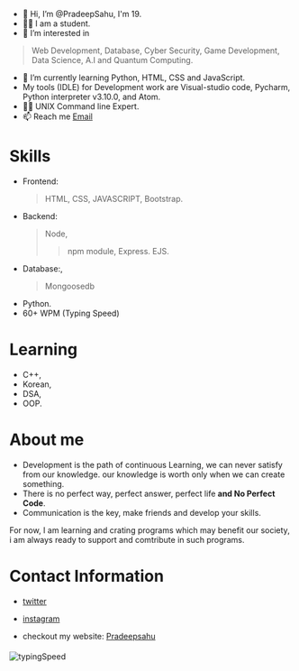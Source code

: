 - 👋 Hi, I’m @PradeepSahu, I'm 19.
- 🧑‍🎓 I am a student. 
- 👀 I’m interested in 
> Web Development, 
> Database, 
> Cyber Security, 
> Game Development, 
> Data Science, 
> A.I and 
> Quantum Computing.
 
- 🌱 I’m currently learning Python, HTML, CSS and JavaScript.
- My tools (IDLE) for Development work are Visual-studio code, Pycharm, Python interpreter v3.10.0, and Atom.
- 🧑‍💻 UNIX Command line Expert.
- 📫 Reach me [Email](mailto:official.pradeepsahu@gmail.com) 
<!---
PradeepSahhu/PradeepSahhu is a ✨ special ✨ repository because its `README.md` (this file) appears on your GitHub profile.
You can click the Preview link to take a look at your changes.
--->

# Skills
- Frontend: 
  > HTML, 
  > CSS, 
  > JAVASCRIPT,
  > Bootstrap.
- Backend: 
  > Node, 
   >> npm module,
   >> Express.
  > EJS.
- Database:, 
   > Mongoosedb 
- Python.
- 60+ WPM (Typing Speed)
 
 # Learning
 - C++,
 - Korean,
 - DSA,
 - OOP.
 
 # About me
- Development is the path of continuous Learning, we can never satisfy from our knowledge. our knowledge is worth only when we can create something. 
- There is no perfect way, perfect answer, perfect life **and No Perfect Code**.
- Communication is the key, make friends and develop your skills.

For now, I am learning and crating programs which may benefit our society, i am always ready to support and comtribute in such programs.
# Contact Information
- [twitter](https://twitter.com/Pradeepsahu__)
- [instagram](https://www.instagram.com/pradeep_sahhu/)

- checkout my website: [Pradeepsahu](https://pradeepsahu.in/)
####
 ![typingSpeed](https://user-images.githubusercontent.com/94203408/153798264-9fe5f53d-78e5-4677-b2ef-3a260e1d7409.png)






